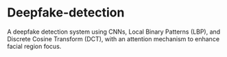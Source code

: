 # Deepfake-detection
A deepfake detection system using CNNs, Local Binary Patterns (LBP), and Discrete Cosine Transform (DCT), with an attention mechanism to enhance facial region focus.
